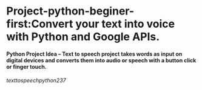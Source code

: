 # Project-python-beginer-first:Convert your text into voice with Python and Google APIs.

#### Python Project Idea – Text to speech project takes words as input on digital devices and converts them into audio or speech with a button click or finger touch.

###### texttospeechpython237
